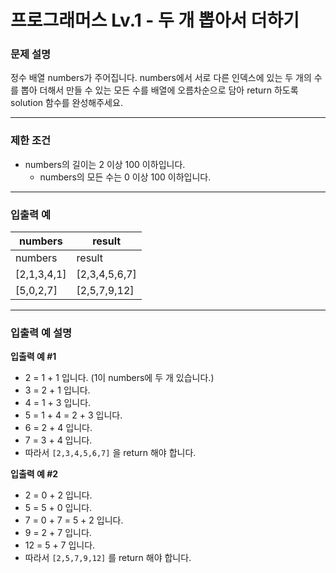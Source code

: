 # 프로그래머스 Lv.1 - 두 개 뽑아서 더하기
### 문제 설명
정수 배열 numbers가 주어집니다. numbers에서 서로 다른 인덱스에 있는 두 개의 수를 뽑아 더해서 만들 수 있는 모든 수를 배열에 오름차순으로 담아 return 하도록 solution 함수를 완성해주세요.

---

### 제한 조건
- numbers의 길이는 2 이상 100 이하입니다.
    - numbers의 모든 수는 0 이상 100 이하입니다.

---

### 입출력 예
numbers | result
----- | -----
numbers | result
[2,1,3,4,1] | [2,3,4,5,6,7]
[5,0,2,7] | [2,5,7,9,12]

---

### 입출력 예 설명
**입출력 예 #1**

- 2 = 1 + 1 입니다. (1이 numbers에 두 개 있습니다.)
- 3 = 2 + 1 입니다.
- 4 = 1 + 3 입니다.
- 5 = 1 + 4 = 2 + 3 입니다.
- 6 = 2 + 4 입니다.
- 7 = 3 + 4 입니다.
- 따라서 `[2,3,4,5,6,7]` 을 return 해야 합니다.

**입출력 예 #2**

- 2 = 0 + 2 입니다.
- 5 = 5 + 0 입니다.
- 7 = 0 + 7 = 5 + 2 입니다.
- 9 = 2 + 7 입니다.
- 12 = 5 + 7 입니다.
- 따라서 `[2,5,7,9,12]` 를 return 해야 합니다.
